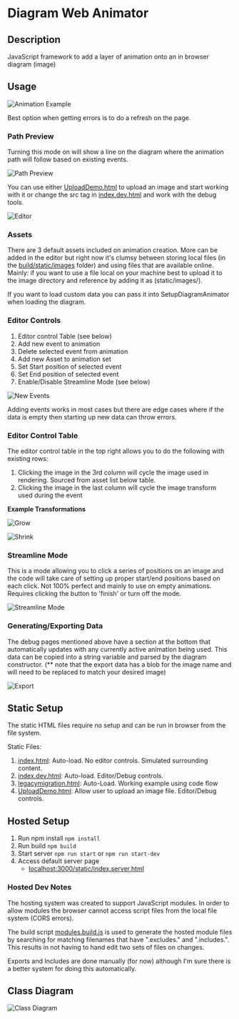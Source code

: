 # Diagram Web Animator

## Description

JavaScript framework to add a layer of animation onto an in browser diagram (image)

## Usage

![Animation Example](./static/images/preview/TestAnimation.gif)

Best option when getting errors is to do a refresh on the page.

### Path Preview
Turning this mode on will show a line on the diagram where the animation path will follow based on existing events.

![Path Preview](./static/images/preview/PathPreview.gif)

You can use either [UploadDemo.html](UploadDemo.html) to upload an image and start working with it or change the src tag in [index.dev.html](index.dev.html) and work with the debug tools.

![Editor](./static/images/preview/Editor.gif)

### Assets
There are 3 default assets included on animation creation. More can be added in the editor but right now it's clumsy between storing local files (in the [build/static/images](build/static/images) folder) and using files that are available online. Mainly: if you want to use a file local on your machine best to upload it to the image directory and reference by adding it as (static/images/<your image name>).

If you want to load custom data you can pass it into SetupDiagramAnimator when loading the diagram.

### Editor Controls
1. Editor control Table (see below)
2. Add new event to animation
3. Delete selected event from animation
4. Add new Asset to animation set
5. Set Start position of selected event
6. Set End position of selected event
7. Enable/Disable Streamline Mode (see below)

![New Events](./static/images/preview/NewEvents.gif)

Adding events works in most cases but there are edge cases where if the data is empty then starting up new data can throw errors.

### Editor Control Table
The editor control table in the top right allows you to do the following with existing rows:
1. Clicking the image in the 3rd column will cycle the image used in rendering. Sourced from asset list below table.
3. Clicking the image in the last column will cycle the image transform used during the event

**Example Transformations**

![Grow](./static/images/preview/Grow.gif)

![Shrink](./static/images/preview/Shrink.gif)

### Streamline Mode
This is a mode allowing you to click a series of positions on an image and the code will take care of setting up proper start/end positions based on each click. Not 100% perfect and mainly to use on empty animations. Requires clicking the button to 'finish' or turn off the mode.

![Streamline Mode](./static/images/preview/Streamline.gif)

### Generating/Exporting Data
The debug pages mentioned above have a section at the bottom that automatically updates with any currently active animation being used. This data can be copied into a string variable and parsed by the diagram constructor. (** note that the export data has a blob for the image name and will need to be replaced to match your desired image)

![Export](./static/images/preview/export_.gif)

## Static Setup

The static HTML files require no setup and can be run in browser from the file system.

Static Files:
1. [index.html](index.html): Auto-load. No editor controls. Simulated surrounding content.
2. [index.dev.html](index.dev.html): Auto-load. Editor/Debug controls.
3. [legacymigration.html](legacyMigration.html): Auto-Load. Working example using code flow
4. [UploadDemo.html](UploadDemo.html): Allow user to upload an image file. Editor/Debug controls.

## Hosted Setup

1. Run npm install
    `npm install`
2. Run build
    `npm build`
3. Start server
    `npm run start`
    or
    `npm run start-dev`
4. Access default server page
    - [localhost:3000/static/index.server.html](http://localhost:3000/static/index.server.html)

### Hosted Dev Notes

The hosting system was created to support JavaScript modules. In order to allow modules the browser cannot access script files from the local file system (CORS errors).

The build script [modules.build.js](modules.build.js) is used to generate the hosted module files by searching for matching filenames that have ".excludes." and ".includes.". This results in not having to hand edit two sets of files on changes.

Exports and Includes are done manually (for now) although I'm sure there is a better system for doing this automatically.

## Class Diagram

![Class Diagram](./DiagramAnimator.png)